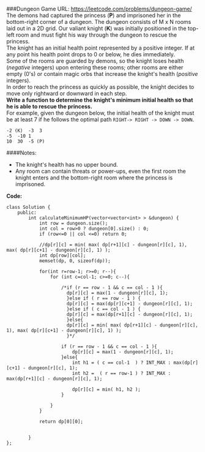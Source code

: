 ###Dungeon Game
URL: https://leetcode.com/problems/dungeon-game/</br>
The demons had captured the princess (__P__) and imprisoned her in the bottom-right corner of a dungeon. The dungeon consists of M x N rooms laid out in a 2D grid. Our valiant knight (__K__) was initially positioned in the top-left room and must fight his way through the dungeon to rescue the princess.</br>
The knight has an initial health point represented by a positive integer. If at any point his health point drops to 0 or below, he dies immediately.</br>
Some of the rooms are guarded by demons, so the knight loses health (_negative_ integers) upon entering these rooms; other rooms are either empty (0's) or contain magic orbs that increase the knight's health (_positive_ integers).</br>
In order to reach the princess as quickly as possible, the knight decides to move only rightward or downward in each step.</br>
__Write a function to determine the knight's minimum initial health so that he is able to rescue the princess.__</br>
For example, given the dungeon below, the initial health of the knight must be at least 7 if he follows the optimal path `RIGHT-> RIGHT -> DOWN -> DOWN`.

	-2 (K)	-3	3
	-5	-10	1
	10	30	-5 (P)

####Notes:

- The knight's health has no upper bound.
- Any room can contain threats or power-ups, even the first room the knight enters and the bottom-right room where the princess is imprisoned.

__Code:__

	class Solution {
	    public:
	        int calculateMinimumHP(vector<vector<int> > &dungeon) {
	            int row = dungeon.size();
	            int col = row>0 ? dungeon[0].size() : 0;
	            if (row<=0 || col <=0) return 0;

	            //dp[r][c] = min( max( dp[r+1][c] - dungeon[r][c], 1), max( dp[r][c+1] - dungeon[r][c], 1) );
	            int dp[row][col];
	            memset(dp, 0, sizeof(dp));

	            for(int r=row-1; r>=0; r--){
	                for (int c=col-1; c>=0; c--){

	                    /*if (r == row - 1 && c == col - 1 ){
	                      dp[r][c] = max(1 - dungeon[r][c], 1);
	                      }else if ( r == row - 1 ) {
	                      dp[r][c] = max(dp[r][c+1] - dungeon[r][c], 1);
	                      }else if ( c == col - 1 ) {
	                      dp[r][c] = max(dp[r+1][c] - dungeon[r][c], 1);
	                      }else{
	                      dp[r][c] = min( max( dp[r+1][c] - dungeon[r][c], 1), max( dp[r][c+1] - dungeon[r][c], 1) );
	                      }*/

	                    if (r == row - 1 && c == col - 1 ){
	                        dp[r][c] = max(1 - dungeon[r][c], 1);
	                    }else{ 
	                        int h1 = ( c == col-1  ) ? INT_MAX : max(dp[r][c+1] - dungeon[r][c], 1);
	                        int h2 =  ( r == row-1 ) ? INT_MAX : max(dp[r+1][c] - dungeon[r][c], 1);

	                        dp[r][c] = min( h1, h2 );
	                    }

	                }
	            }

	            return dp[0][0];


	        }
	};